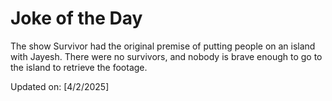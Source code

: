 # Joke of the Day

<!-- #joke -->
The show Survivor had the original premise of putting people on an island with Jayesh. There were no survivors, and nobody is brave enough to go to the island to retrieve the footage.

Updated on: [4/2/2025]
<!-- #jokeEnd -->